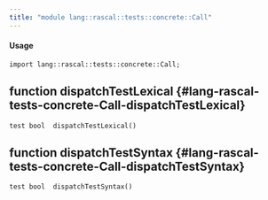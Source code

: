 ```yaml
---
title: "module lang::rascal::tests::concrete::Call"
---
```


#### Usage

`import lang::rascal::tests::concrete::Call;`


## function dispatchTestLexical {#lang-rascal-tests-concrete-Call-dispatchTestLexical}

```rascal
test bool  dispatchTestLexical()

```

## function dispatchTestSyntax {#lang-rascal-tests-concrete-Call-dispatchTestSyntax}

```rascal
test bool  dispatchTestSyntax()

```

